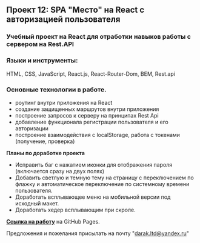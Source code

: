 ## Проект 12: SPA "Место" на React c авторизацией пользователя

### Учебный проект на React для отработки навыков работы с сервером на Rest.API

### Языки и инструменты:

HTML, CSS, JavaScript, React.js, React-Router-Dom, BEM, Rest.api

### Основные технологии в работе.

- роутинг внутри приложения на React
- создание защищенных маршрутов внутри приложения
- построение запросов к серверу на принципах Rest Api
- добавление функционала регистрации пользователя и его авторизации
- построение взаимодействия с localStorage, работа с токенами (получение, проверка)

**Планы по доработке проекта**

- Исправить баг с нажатием иконки для отображения пароля (включается сразу на двух полях)
- Добавить светлую и темную тему на страницу с переключением по флажку и автоматическое переключение по системному времени пользователя.
- Доработать всплывающее меню на мобильной версии под исходный макет.
- Доработать хедер всплывающим при скроле.

**[Ссылка на работу](https://michael2m-dot.github.io/react-mesto-auth/index.html)** на GitHub Pages.

Предложения и пожелания присылать на почту "darak.ltd@yandex.ru"
